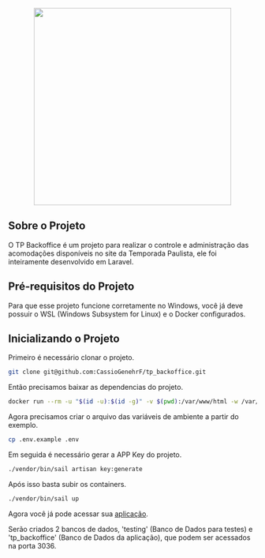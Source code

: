 <p align="center"><a href="https://temporadapaulista.com.br" target="_blank"><img src="https://temporadapaulista.com.br/wp-content/uploads/2022/06/Logo-Grupo-Temporada-Completo-1.png" width="400"></a></p>

## Sobre o Projeto

O TP Backoffice é um projeto para realizar o controle e administração das acomodações disponíveis no site da Temporada Paulista, ele foi inteiramente desenvolvido em Laravel.

## Pré-requisitos do Projeto

Para que esse projeto funcione corretamente no Windows, você já deve possuir o WSL (Windows Subsystem for Linux) e o Docker configurados.

## Inicializando o Projeto

Primeiro é necessário clonar o projeto.

```bash
git clone git@github.com:CassioGenehrF/tp_backoffice.git
```

Então precisamos baixar as dependencias do projeto.

```bash
docker run --rm -u "$(id -u):$(id -g)" -v $(pwd):/var/www/html -w /var/www/html laravelsail/php81-composer:latest composer install --ignore-platform-reqs
```

Agora precisamos criar o arquivo das variáveis de ambiente a partir do exemplo.

```bash
cp .env.example .env
```

Em seguida é necessário gerar a APP Key do projeto.

```bash
./vendor/bin/sail artisan key:generate
```

Após isso basta subir os containers.

```bash
./vendor/bin/sail up
```

Agora você já pode acessar sua [aplicação](http://localhost).

Serão criados 2 bancos de dados, 'testing' (Banco de Dados para testes) e 'tp_backoffice' (Banco de Dados da aplicação), que podem ser acessados na porta 3036.
